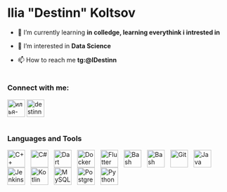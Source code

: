 # Ilia "Destinn" Koltsov

- 🌱 I’m currently learning **in colledge, learning everythink i intrested in**

- 👀 I’m interested in **Data Science**

- 📫 How to reach me **tg:@IDestinn**

#

### Connect with me:
<p align="left">
<a href="https://linkedin.com/in/илья-кольцов-96799b281" target="blank"><img align="center" src="https://cdn.jsdelivr.net/gh/devicons/devicon/icons/linkedin/linkedin-original.svg" alt="илья-кольцов-96799b281" height="40" width="40" /></a>
<a href="https://www.leetcode.com/destinn" target="blank"><img align="center" src="https://upload.wikimedia.org/wikipedia/commons/a/ab/LeetCode_logo_white_no_text.svg" alt="destinn" height="40" width="40" /></a>
</p>

#

### Languages and Tools
<p align="left"> 
<img align="left" alt="C++" width="40" style="padding-right:10px" src="https://cdn.jsdelivr.net/gh/devicons/devicon/icons/cplusplus/cplusplus-plain.svg"/>
<img align="left" alt="C#" width="40" style="padding-right:10px" src="https://cdn.jsdelivr.net/gh/devicons/devicon/icons/csharp/csharp-plain.svg"/>
<img align="left" alt="Dart" width="40" style="padding-right:10px" src="https://cdn.jsdelivr.net/gh/devicons/devicon/icons/dart/dart-original.svg"/>
<img align="left" alt="Docker" width="40" style="padding-right:10px" src="https://cdn.jsdelivr.net/gh/devicons/devicon/icons/docker/docker-plain.svg"/>
<img align="left" alt="Flutter" width="40" style="padding-right:10px" src="https://cdn.jsdelivr.net/gh/devicons/devicon/icons/flutter/flutter-original.svg" />       
<img align="left" alt="Bash" width="40" style="padding-right:10px" src="https://cdn.jsdelivr.net/gh/devicons/devicon/icons/bash/bash-original.svg"/>
<img align="left" alt="Bash" width="40" style="padding-right:10px" src="https://cdn.jsdelivr.net/gh/devicons/devicon/icons/github/github-original.svg"/>
  
<img align="left" alt="Git" width="40" style="padding-right:10px" src="https://cdn.jsdelivr.net/gh/devicons/devicon/icons/git/git-original.svg"/>
<img align="left" alt="Java" width="40" style="padding-right:10px" src="https://cdn.jsdelivr.net/gh/devicons/devicon/icons/java/java-plain.svg"/>
<img align="left" alt="Jenkins" width="40" style="padding-right:10px" src="https://cdn.jsdelivr.net/gh/devicons/devicon/icons/jenkins/jenkins-original.svg"/>
<img align="left" alt="Kotlin" width="40" style="padding-right:10px" src="https://cdn.jsdelivr.net/gh/devicons/devicon/icons/kotlin/kotlin-plain.svg"/>
<img align="left" alt="MySQL" width="40" style="padding-right:10px" src="https://cdn.jsdelivr.net/gh/devicons/devicon/icons/mysql/mysql-original.svg"/>
<img align="left" alt="PostgreeSQL" width="40" style="padding-right:10px" src="https://cdn.jsdelivr.net/gh/devicons/devicon/icons/postgresql/postgresql-plain.svg"/>
<img align="left" alt="Python" width="40" style="padding-right:10px" src="https://cdn.jsdelivr.net/gh/devicons/devicon/icons/python/python-plain.svg"/>
